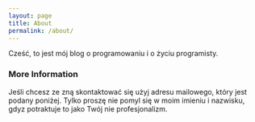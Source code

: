 ```yaml
---
layout: page
title: About
permalink: /about/
---
```


Cześć, to jest mój blog o programowaniu i o życiu programisty.

### More Information

Jeśli chcesz ze zną skontaktować się użyj adresu mailowego, który jest podany poniżej. Tylko proszę nie pomyl się w moim imieniu i nazwisku, gdyz potraktuje to jako Twój nie profesjonalizm.
